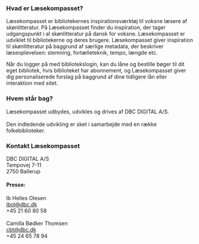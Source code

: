 ### Hvad er Læsekompasset?

Læsekompasset er bibliotekernes inspirationsværktøj til voksne læsere af skønlitteratur. På Læsekompasset finder du inspiration, der tager udgangspunkt i al skønlitteratur på dansk for voksne. Læsekompasset er udviklet til bibliotekerne og deres brugere. Læsekompasset giver inspiration til skønlitteratur på baggrund af særlige metadata, der beskriver læseoplevelsen: stemning, fortælleteknik, tempo, længde etc. 
&nbsp;  

Når du logger på med bibliotekslogin, kan du låne og bestille bøger til dit eget bibliotek, hvis biblioteket har abonnement, og Læsekompasset giver dig personaliserede forslag på baggrund af dine tidligere lån eller interaktion med sitet. 

### Hvem står bag?

Læsekompasset udbydes, udvikles og drives af DBC DIGITAL A/S.   
&nbsp;  
Den indledende udvikling er sket i samarbejde med en række folkebiblioteker. 


### Kontakt Læsekompasset

DBC DIGITAL A/S  
Tempovej 7-11  
2750 Ballerup  
#### Presse:  
Ib Helles Olesen  
ibol@dbc.dk  
+45 21 60 80 58  
&nbsp;  
Camilla Bødker Thomsen  
cbt@dbc.dk  
+45 24 65 78 94  
